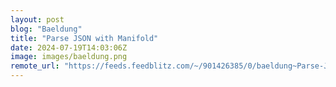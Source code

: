 ```yaml
---
layout: post
blog: "Baeldung"
title: "Parse JSON with Manifold"
date: 2024-07-19T14:03:06Z
image: images/baeldung.png
remote_url: "https://feeds.feedblitz.com/~/901426385/0/baeldung~Parse-JSON-with-Manifold"
---
```

